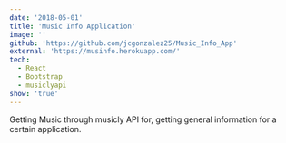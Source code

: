 ```yaml
---
date: '2018-05-01'
title: 'Music Info Application'
image: ''
github: 'https://github.com/jcgonzalez25/Music_Info_App'
external: 'https://musinfo.herokuapp.com/'
tech:
  - React
  - Bootstrap
  - musiclyapi
show: 'true'
---
```


Getting Music through musicly API for, getting general information for a certain application.
